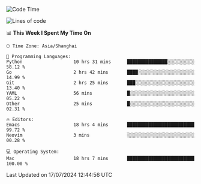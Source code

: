 <!--START_SECTION:waka-->
![Code Time](http://img.shields.io/badge/Code%20Time-2%2C075%20hrs%2015%20mins-blue)

![Lines of code](https://img.shields.io/badge/From%20Hello%20World%20I%27ve%20Written-308.1%20thousand%20lines%20of%20code-blue)

📊 **This Week I Spent My Time On** 

```text
🕑︎ Time Zone: Asia/Shanghai

💬 Programming Languages: 
Python                   10 hrs 31 mins      ███████████████░░░░░░░░░░   58.12 % 
Go                       2 hrs 42 mins       ████░░░░░░░░░░░░░░░░░░░░░   14.99 % 
Git                      2 hrs 25 mins       ███░░░░░░░░░░░░░░░░░░░░░░   13.40 % 
YAML                     56 mins             █░░░░░░░░░░░░░░░░░░░░░░░░   05.22 % 
Other                    25 mins             █░░░░░░░░░░░░░░░░░░░░░░░░   02.31 % 

🔥 Editors: 
Emacs                    18 hrs 4 mins       █████████████████████████   99.72 % 
Neovim                   3 mins              ░░░░░░░░░░░░░░░░░░░░░░░░░   00.28 % 

💻 Operating System: 
Mac                      18 hrs 7 mins       █████████████████████████   100.00 % 
```


 Last Updated on 17/07/2024 12:44:56 UTC
<!--END_SECTION:waka-->

